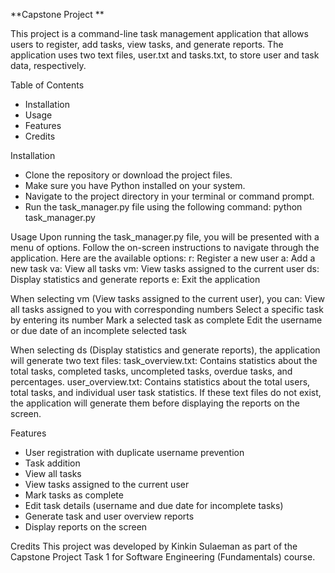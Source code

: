 **Capstone Project **

This project is a command-line task management application that allows users to register, add tasks, view tasks, and generate reports. 
The application uses two text files, user.txt and tasks.txt, to store user and task data, respectively.

Table of Contents
- Installation
- Usage
- Features
- Credits

Installation
- Clone the repository or download the project files.
- Make sure you have Python installed on your system.
- Navigate to the project directory in your terminal or command prompt.
- Run the task_manager.py file using the following command:
  python task_manager.py

Usage
Upon running the task_manager.py file, you will be presented with a menu of options. Follow the on-screen instructions to navigate through the application.
Here are the available options:
r: Register a new user
a: Add a new task
va: View all tasks
vm: View tasks assigned to the current user
ds: Display statistics and generate reports
e: Exit the application

When selecting vm (View tasks assigned to the current user), you can:
View all tasks assigned to you with corresponding numbers
Select a specific task by entering its number
Mark a selected task as complete
Edit the username or due date of an incomplete selected task

When selecting ds (Display statistics and generate reports), the application will generate two text files:
task_overview.txt: Contains statistics about the total tasks, completed tasks, uncompleted tasks, overdue tasks, and percentages.
user_overview.txt: Contains statistics about the total users, total tasks, and individual user task statistics.
If these text files do not exist, the application will generate them before displaying the reports on the screen.

Features
- User registration with duplicate username prevention
- Task addition
- View all tasks
- View tasks assigned to the current user
- Mark tasks as complete
- Edit task details (username and due date for incomplete tasks)
- Generate task and user overview reports
- Display reports on the screen

Credits
This project was developed by Kinkin Sulaeman as part of the Capstone Project Task 1 for Software Engineering (Fundamentals) course.
